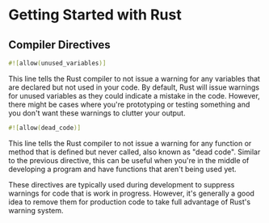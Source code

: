 # Getting Started with Rust
## Compiler Directives

```rust
#![allow(unused_variables)]
```
This line tells the Rust compiler to not issue a warning for any variables that are declared but not used in your code. By default, Rust will issue warnings for unused variables as they could indicate a mistake in the code. However, there might be cases where you're prototyping or testing something and you don't want these warnings to clutter your output.

```rust
#![allow(dead_code)]
```
This line tells the Rust compiler to not issue a warning for any function or method that is defined but never called, also known as "dead code". Similar to the previous directive, this can be useful when you're in the middle of developing a program and have functions that aren't being used yet.

These directives are typically used during development to suppress warnings for code that is work in progress. However, it's generally a good idea to remove them for production code to take full advantage of Rust's warning system.